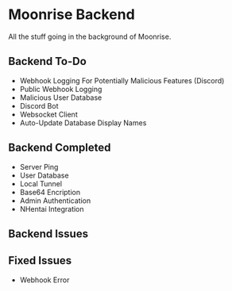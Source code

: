 # Moonrise Backend
All the stuff going in the background of Moonrise.

## Backend To-Do
* Webhook Logging For Potentially Malicious Features (Discord)
* Public Webhook Logging
* Malicious User Database
* Discord Bot
* Websocket Client
* Auto-Update Database Display Names

## Backend Completed
* Server Ping
* User Database
* Local Tunnel
* Base64 Encription
* Admin Authentication
* NHentai Integration

## Backend Issues

## Fixed Issues
* Webhook Error